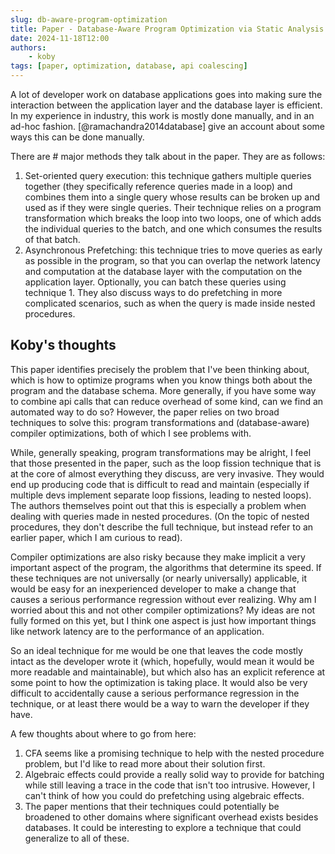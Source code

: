 ```yaml
---
slug: db-aware-program-optimization
title: Paper - Database-Aware Program Optimization via Static Analysis
date: 2024-11-18T12:00
authors:
    - koby
tags: [paper, optimization, database, api coalescing]
---
```


A lot of developer work on database applications goes into making sure the interaction between the application layer and the database layer is efficient. In my experience in industry, this work is mostly done manually, and in an ad-hoc fashion. [@ramachandra2014database] give an account about some ways this can be done manually.

<!--truncate-->

There are # major methods they talk about in the paper. They are as follows:
1. Set-oriented query execution: this technique gathers multiple queries together (they specifically reference queries made in a loop) and combines them into a single query whose results can be broken up and used as if they were single queries. Their technique relies on a program transformation which breaks the loop into two loops, one of which adds the individual queries to the batch, and one which consumes the results of that batch.
2. Asynchronous Prefetching: this technique tries to move queries as early as possible in the program, so that you can overlap the network latency and computation at the database layer with the computation on the application layer. Optionally, you can batch these queries using technique 1. They also discuss ways to do prefetching in more complicated scenarios, such as when the query is made inside nested procedures.

## Koby's thoughts

This paper identifies precisely the problem that I've been thinking about, which is how to optimize programs when you know things both about the program and the database schema. More generally, if you have some way to combine api calls that can reduce overhead of some kind, can we find an automated way to do so? However, the paper relies on two broad techniques to solve this: program transformations and (database-aware) compiler optimizations, both of which I see problems with.

While, generally speaking, program transformations may be alright, I feel that those presented in the paper, such as the loop fission technique that is at the core of almost everything they discuss, are very invasive. They would end up producing code that is difficult to read and maintain (especially if multiple devs implement separate loop fissions, leading to nested loops). The authors themselves point out that this is especially a problem when dealing with queries made in nested procedures. (On the topic of nested procedures, they don't describe the full technique, but instead refer to an earlier paper, which I am curious to read).

Compiler optimizations are also risky because they make implicit a very important aspect of the program, the algorithms that determine its speed. If these techniques are not universally (or nearly universally) applicable, it would be easy for an inexperienced developer to make a change that causes a serious performance regression without ever realizing. Why am I worried about this and not other compiler optimizations? My ideas are not fully formed on this yet, but I think one aspect is just how important things like network latency are to the performance of an application.

So an ideal technique for me would be one that leaves the code mostly intact as the developer wrote it (which, hopefully, would mean it would be more readable and maintainable), but which also has an explicit reference at some point to how the optimization is taking place. It would also be very difficult to accidentally cause a serious performance regression in the technique, or at least there would be a way to warn the developer if they have.

A few thoughts about where to go from here:
1. CFA seems like a promising technique to help with the nested procedure problem, but I'd like to read more about their solution first.
2. Algebraic effects could provide a really solid way to provide for batching while still leaving a trace in the code that isn't too intrusive. However, I can't think of how you could do prefetching using algebraic effects.
3. The paper mentions that their techniques could potentially be broadened to other domains where significant overhead exists besides databases. It could be interesting to explore a technique that could generalize to all of these.

